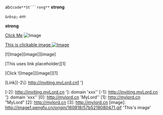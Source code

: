abc``code**St```rong**`` **strong**

`&nbsp;`
*em*

**strong**


[Click Me](http://baidu.com) ![Image](http://image1.pengfu.cn/origin/160818/57b5218080471.gif)


[This is clickable image ![Image](http://image1.pengfu.cn/origin/160818/57b5218080471.gif)](http://image1.pengfu.cn/origin/160818/57b5218080471.gif)

[![Image][image]][image]

[This uses link placeholder][1]

[Click ![Image\]][image]][1]

[Link][-2\\]: http://inviting.myLord.cn1 ']

[-2\]: http://inviting.myLord.cn ']: domain 'xxx''
[-1]: http://inviting.myLord.cn ']: domain 'xxx''
[0]: http://mylord.cn 'MyLord\''
[1]: http://mylord.cn "MyLord"
[2]: http://mylord.cn
[3]: http://mylord.cn
[image]: http://image1.pengfu.cn/origin/160818/57b5218080471.gif 'This\'s image'